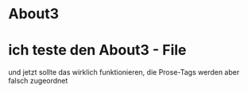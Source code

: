 # About3

# ich teste den About3 - File

und jetzt sollte das wirklich funktionieren, die Prose-Tags werden aber falsch zugeordnet